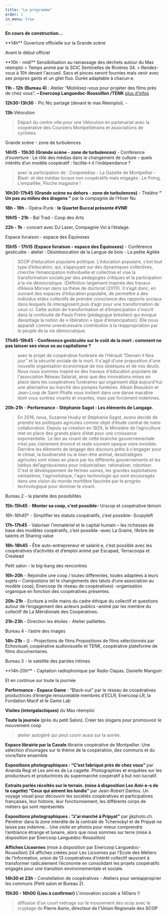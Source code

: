 ```yaml
---
title: "Le programme"
order: 1
in_menu: true
---
```

__En cours de construction...__

<p class="encart jaune">**14h** Ouverture officielle sur la Grande scène</p>

<p class="encart beige">Avant le début officiel</p>
**10h - midi** Sensibilisation au ramassage des déchets autour du Mas réemploi 
> Temps animé par la SCIC Sentinelles de Rivières 34. 
> Rendez-vous à 10h devant l'accueil. Sacs et pinces seront fournies mais venir avec ses propres gants et un gilet fluo. Durée adaptable à chacun·e.

**11h - 12h** __(Bureau 4)__ : Atelier “Mobilisez-vous pour projeter des films près de chez vous”. __– Enercoop Languedoc-Roussillon /TENK__
[plus d'infos](https://audreybramy.github.io/meridionale-des-coops/2025/06/20/atelier-mobilisez-vous-pour-projeter-des-films-pres-de-chez-vous.html)

**12h30-13h30** - Pic Nic partagé (devant le mas Réemploi). - 

**13h** Vélorution
> Départ du centre ville pour une Vélorution en partenariat avec la coopérative des Coursiers Montpelliérains et associations de cyclistes.

<p class="encart">Grande scène - zone de turbulences</p>

**14h15 - 15h30** __(Grande scène - zone de turbulences)__ - Conférence d’ouverture : Le rôle des médias dans le changement de culture – quels intérêts d’un modèle coopératif : facilite-t-il l’indépendance ? 
> avec la participation de : Coopmédias - La Gazette de Montpellier - Blast- et des médias locaux non coopératifs mais engagés : Le Poing, L’empaillée, Pioche magasine !

**16h30-17h45** __(Grande scène ou dehors - zone de turbulences)__ - Théâtre **“ Un pas au milieu des dragons ”** par la compagnie de l’Hiver Nu

**18h - 19h** - Opéra-Punk : **le Quartet Buccal présente #VNR**

**19h15 - 21h** -  Bal Trad - Coop des Arts 

**22h - 1h** - concert avec DJ Laser, Compagnie Vol à l’étalage.

<p class="encart">Espace livraison - espace des Équinoxes</p>

**15h15 - 17h15** __(Espace livraison - espace des Équinoxes)__ - Conférence gesticulée - atelier : Désintoxication de la Langue de bois - La petite Agitée
> SCOP d’éducation populaire politique. L’éducation populaire, c’est tout type d’éducation, qui, s’appuyant sur des dynamiques collectives, cherche l’émancipation individuelle et collective et vise la transformation sociale,par des pédagogies critiques et la participation à la vie démocratique. (Définition largement inspirée des travaux d’Alexia Morvan dans sa thèse de doctorat (2011)). Il s’agit donc, en ouvrant des espaces d’éducation populaire, de permettre à des individus etdes collectifs de prendre conscience des rapports sociaux dans lesquels ils interagissent,puis d’agir pour une transformation de ceux-ci. Cette action de transformation et d’émancipation s’inscrit dans la continuité de Paulo Freire (pédagogue brésilien) qui évoque davantage la notion de « libération » (que d’émancipation). Elle nous apparaît comme unenécessaire contribution à la réappropriation par le peuple de la vie démocratique.

**17h45-19h45** - **Conférence gesticulée sur le coût de la mort : comment ne pas laisser ses vieux os au capitalisme ?**
> avec le projet de coopérative funéraire de l’Hérault “Demain il fera jour” et la sécurité sociale de la mort. Il s'agit d'une proposition d'une nouvelle organisation économique de nos obsèques et de nos deuils. Nous nous sommes inspiré·es des travaux d'éducation populaire de l'association Réseau Salariat, ainsi que des innovations mises en place dans les coopératives funéraires qui organisent déjà aujourd'hui une alternative au marché des pompes funèbres. Albain Beaudoin et Jean-Loup de Saint-Phalle vous invitent dans une danse macabre dont vous sortirez vivants et vivantes, mais pas forcément indemnes.

**20h-21h** - **Performance - Stéphanie Sagot : Les éléments de Langage.**
> En 2016, nous, Suzanne Husky et Stéphanie Sagot, avons decidé de prendre les politiques agricoles comme objet d’étude central de notre collaboration. Depuis sa création en 1829, le Ministère de l’agriculture met en place des grands plans d’état pour une croissance exponentielle. Le lien au vivant de cette branche gouvernementale n’est pas clairement énoncé et reste souvent opaque voire invisible. Derrière les éléments de langage des discours prêts à s'engager pour le climat, la biodiversité ou le bien-être animal, desstratégies agricoles sont mises en place par les différents gouvernements et les lobbys del’agrobusiness pour industrialiser, rationaliser, robotiser. C'est le développement de fermes usines, les grandes exploitations céréalières, l'agrivoltaïque, l'agro technologie qui sont encouragés dans une vision du monde mortifère fascinée par le progrès technologique pour dominer le vivant.

<p class="encart">Bureau 2 - la planète des possibilités</p>

**15h-15h45** - **Monter sa coop, c’est possible**– Urscop et coopérative témoin

*16h-16h45** - Simplifier les statuts coopératifs, c’est possible– Scopyleft

**17h-17h45** - Valoriser l’immatériel et le capital humain – les richesses de base des modèles coopératifs, c’est possible –avec La Graine, l’Arbre de talents et Sharing value 

**18h-18h45** - Être auto-entrepreneur et salarié.e, c’est possible avec les coopératives d’activités et d’emploi animé par Escapad, Terracoopa et Crealead

<p class="encart">Petit salon - le big-bang des rencontres</p>

**16h-20h** - Rejoindre une coop / toutes différentes, toutes adaptées à leurs sujets – Compostons (et le changements des tatuts d’une association au modèle coop), Enercoop (le réseau de coopératives) -organisation organique en fonction des coopératives présentes.

**20h-21h** - Ecriture à mille mains du cadre éthique du collectif et questions autour de l’engagement des acteurs publics –animé par les membre du collectif de La Méridionale des Coopératives.

**21h-23h** - Direction les étoiles - Atelier paillettes.

<p class="encart">Bureau 4 - l’astre des images</p>

**14h-21h** - () - Projections de films Propositions de films sélectionnés par Echovisuel, coopérative audiovisuelle et TENK, coopérative plateforme de films documentaires.

<p class="encart">Bureau 3 - le satellite des paroles intimes</p>
**14h-20h** - Captation radiophonique par Radio Clapas. Danielle Manguin

<p class="encart">Et en continue sur toute la journée</p>
 
**Performance - Espace Game** : “Black-out” par le réseau de coopératives productrices d’énergie renouvelable membres d’ECLR, Enercoop LR, la Fondation Macif et le Game Lab 

**Visites (intergalactiques)** du Mas réemploi 

**Toute la journée** (près du petit Salon). Créer tes slogans pour promouvoir le mouvement coop 
> atelier autogéré qui peut courir aussi sur la soirée.

**Espace librairie par la Cavale** librairie coopérative de Montpellier. Une sélection d’ouvrages sur le thème de la coopération, des communs et du vivre/faire ensemble. 

**Expositions photographiques :  “C’est fabriqué près de chez vous”** par Ananda Regi et Les ami·es de La cagette. Photographies et enquêtes sur les producteurs et productrices du supermarché coopératif à but non lucratif.

**Extraits parlés récoltés sur le terrain. (mise à disposition Les Ami-e-s de la cagette) “Ceux qui aiment les lundis”** par Jean-Robert Dantou. Un voyage visuel pour découvrir les sociétés coopératives et participatives françaises, leur histoire, leur fonctionnement, les différents corps de métiers qui sont représentés 

**Expositions photographiques : “J'ai marché à Pripyat”** par jjkphoto.ch. Pénétrer dans la zone interdite de la centrale de Tchernobyl et de Pripyat ne laisse pas indemne… Une visite en photos pour mieux comprendre l’ambiance étrange et lunaire, alors que nous sommes sur terre (mise à disposition par Enercoop Languedoc-Roussillon)

**Affiches Licoornes** (mise à disposition par Enercoop Languedoc-Roussillon) 24 affiches créées pour Les Licoornes par l’Ecole des Métiers de l’Information, union de 13 coopératives d’intérêt collectif œuvrant à transformer radicalement l’économie en consolidant les projets coopératifs engagés pour une transition environnementale et sociale. 

**14h30 et 23h** - Constellation de coopératives - Ateliers pour seréapproprier les communs (Petit salon et Bureau 2). 

**15h30 - 16h00** __(Lieu à confirmer)__ L'innovation sociale a 140ans !! 
> diffusion d'un court métrage sur le mouvement des scop avec le cryptage de **Pierre Aurio, directeur de l'Union Régionale des SCOP** 